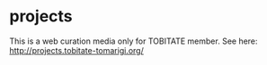 # projects
This is a web curation media only for TOBITATE member. See here: http://projects.tobitate-tomarigi.org/
